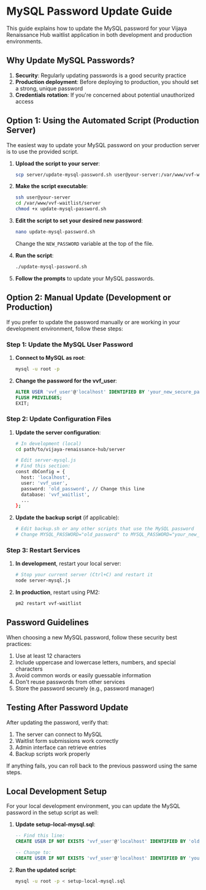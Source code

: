 # MySQL Password Update Guide

This guide explains how to update the MySQL password for your Vijaya Renaissance Hub waitlist application in both development and production environments.

## Why Update MySQL Passwords?

1. **Security**: Regularly updating passwords is a good security practice
2. **Production deployment**: Before deploying to production, you should set a strong, unique password
3. **Credentials rotation**: If you're concerned about potential unauthorized access

## Option 1: Using the Automated Script (Production Server)

The easiest way to update your MySQL password on your production server is to use the provided script.

1. **Upload the script to your server**:
   ```bash
   scp server/update-mysql-password.sh user@your-server:/var/www/vvf-waitlist/server/
   ```

2. **Make the script executable**:
   ```bash
   ssh user@your-server
   cd /var/www/vvf-waitlist/server
   chmod +x update-mysql-password.sh
   ```

3. **Edit the script to set your desired new password**:
   ```bash
   nano update-mysql-password.sh
   ```
   Change the `NEW_PASSWORD` variable at the top of the file.

4. **Run the script**:
   ```bash
   ./update-mysql-password.sh
   ```

5. **Follow the prompts** to update your MySQL passwords.

## Option 2: Manual Update (Development or Production)

If you prefer to update the password manually or are working in your development environment, follow these steps:

### Step 1: Update the MySQL User Password

1. **Connect to MySQL as root**:
   ```bash
   mysql -u root -p
   ```

2. **Change the password for the vvf_user**:
   ```sql
   ALTER USER 'vvf_user'@'localhost' IDENTIFIED BY 'your_new_secure_password';
   FLUSH PRIVILEGES;
   EXIT;
   ```

### Step 2: Update Configuration Files

1. **Update the server configuration**:
   ```bash
   # In development (local)
   cd path/to/vijaya-renaissance-hub/server
   
   # Edit server-mysql.js
   # Find this section:
   const dbConfig = {
     host: 'localhost',
     user: 'vvf_user',
     password: 'old_password', // Change this line
     database: 'vvf_waitlist',
     ...
   };
   ```

2. **Update the backup script** (if applicable):
   ```bash
   # Edit backup.sh or any other scripts that use the MySQL password
   # Change MYSQL_PASSWORD="old_password" to MYSQL_PASSWORD="your_new_secure_password"
   ```

### Step 3: Restart Services

1. **In development**, restart your local server:
   ```bash
   # Stop your current server (Ctrl+C) and restart it
   node server-mysql.js
   ```

2. **In production**, restart using PM2:
   ```bash
   pm2 restart vvf-waitlist
   ```

## Password Guidelines

When choosing a new MySQL password, follow these security best practices:

1. Use at least 12 characters
2. Include uppercase and lowercase letters, numbers, and special characters
3. Avoid common words or easily guessable information
4. Don't reuse passwords from other services
5. Store the password securely (e.g., password manager)

## Testing After Password Update

After updating the password, verify that:

1. The server can connect to MySQL
2. Waitlist form submissions work correctly
3. Admin interface can retrieve entries
4. Backup scripts work properly

If anything fails, you can roll back to the previous password using the same steps.

## Local Development Setup

For your local development environment, you can update the MySQL password in the setup script as well:

1. **Update setup-local-mysql.sql**:
   ```sql
   -- Find this line:
   CREATE USER IF NOT EXISTS 'vvf_user'@'localhost' IDENTIFIED BY 'old_password';
   
   -- Change to:
   CREATE USER IF NOT EXISTS 'vvf_user'@'localhost' IDENTIFIED BY 'your_new_secure_password';
   ```

2. **Run the updated script**:
   ```bash
   mysql -u root -p < setup-local-mysql.sql
   ```
